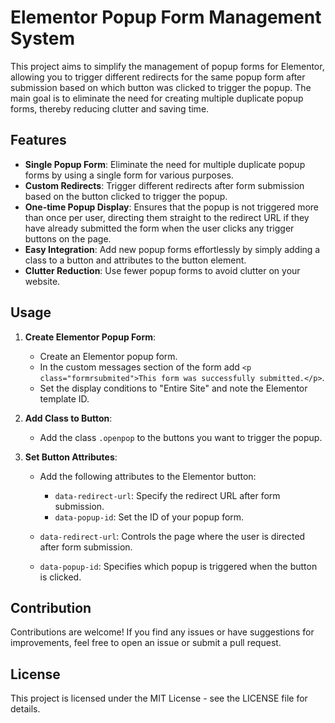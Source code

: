# Elementor Popup Form Management System

This project aims to simplify the management of popup forms for Elementor, allowing you to trigger different redirects for the same popup form after submission based on which button was clicked to trigger the popup. The main goal is to eliminate the need for creating multiple duplicate popup forms, thereby reducing clutter and saving time.

## Features

- **Single Popup Form**: Eliminate the need for multiple duplicate popup forms by using a single form for various purposes.
- **Custom Redirects**: Trigger different redirects after form submission based on the button clicked to trigger the popup.
- **One-time Popup Display**: Ensures that the popup is not triggered more than once per user, directing them straight to the redirect URL if they have already submitted the form when the user clicks any trigger buttons on the page.
- **Easy Integration**: Add new popup forms effortlessly by simply adding a class to a button and attributes to the button element.
- **Clutter Reduction**: Use fewer popup forms to avoid clutter on your website.

## Usage

1. **Create Elementor Popup Form**:
    - Create an Elementor popup form.
    - In the custom messages section of the form add `<p class="formrsubmited">This form was successfully submitted.</p>`.
    - Set the display conditions to "Entire Site" and note the Elementor template ID.
    
2. **Add Class to Button**:
    - Add the class `.openpop` to the buttons you want to trigger the popup.

3. **Set Button Attributes**:
    - Add the following attributes to the Elementor button:
        - `data-redirect-url`: Specify the redirect URL after form submission.
        - `data-popup-id`: Set the ID of your popup form.
    
    - `data-redirect-url`: Controls the page where the user is directed after form submission.
    - `data-popup-id`: Specifies which popup is triggered when the button is clicked.

## Contribution

Contributions are welcome! If you find any issues or have suggestions for improvements, feel free to open an issue or submit a pull request.

## License

This project is licensed under the MIT License - see the LICENSE file for details.
